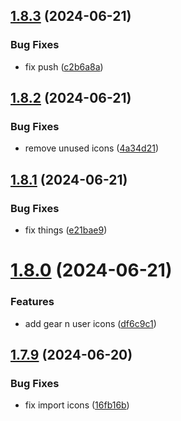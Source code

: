 ## [1.8.3](https://github.com/hattaalfaritzy/hzy-ui/compare/v1.8.2...v1.8.3) (2024-06-21)


### Bug Fixes

* fix push ([c2b6a8a](https://github.com/hattaalfaritzy/hzy-ui/commit/c2b6a8a90ead98dbf8f1fe3bc31e57c06d6e60e3))



## [1.8.2](https://github.com/hattaalfaritzy/hzy-ui/compare/v1.8.1...v1.8.2) (2024-06-21)


### Bug Fixes

* remove unused icons ([4a34d21](https://github.com/hattaalfaritzy/hzy-ui/commit/4a34d21428b89027d5ad6374152aad4fdbca7703))



## [1.8.1](https://github.com/hattaalfaritzy/hzy-ui/compare/v1.8.0...v1.8.1) (2024-06-21)


### Bug Fixes

* fix things ([e21bae9](https://github.com/hattaalfaritzy/hzy-ui/commit/e21bae9147204254c5daa6b21d708a30736bb1f5))



# [1.8.0](https://github.com/hattaalfaritzy/hzy-ui/compare/v1.7.9...v1.8.0) (2024-06-21)


### Features

* add gear n user icons ([df6c9c1](https://github.com/hattaalfaritzy/hzy-ui/commit/df6c9c1979dc3e298a1ecfdc5befcf0bcd4f5037))



## [1.7.9](https://github.com/hattaalfaritzy/hzy-ui/compare/v1.7.8...v1.7.9) (2024-06-20)


### Bug Fixes

* fix import icons ([16fb16b](https://github.com/hattaalfaritzy/hzy-ui/commit/16fb16b8a8a85a4647ef74b23060b6b1c7352d94))



